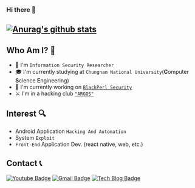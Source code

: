 ### Hi there 👋

[![Anurag's github stats](https://github-readme-stats.vercel.app/api?username=MINIBEEF)](https://github.com/anuraghazra/github-readme-stats)
--
## Who Am I? 📌
- 🧪 I'm `Information Security Researcher`
- 🎓 I'm currently studying at `Chungnam National University`(**C**omputer **S**cience **E**ngineering)
- 🔭 I'm currently working on <a href="http://bpsec.co.kr/">`BlackPerl Security`</a>
- ⚔  I'm in a hacking club <a href='https://www.argos.or.kr/'>`"ARGOS"`</a>
## Interest 🔍
- Android Application `Hacking And Automation`
- System `Exploit`
- `Front-End` Application Dev. (react native, web, etc.)

## Contact 📞
[![Youtube Badge](https://img.shields.io/badge/Youtube-ff0000?style=flat-square&logo=youtube&link=https://www.youtube.com/channel/UCQ9F-63TUPrnpp9PXgJL-vw)](https://www.youtube.com/channel/UCQ9F-63TUPrnpp9PXgJL-vw)
[![Gmail Badge](https://img.shields.io/badge/Gmail-d14836?style=flat-square&logo=Gmail&logoColor=white&link=mailto:rjsdid7325@gmail.com)](mailto:rjsdid7325@gmail.com)
[![Tech Blog Badge](http://img.shields.io/badge/-Tech%20blog-black?style=flat-square&logo=github&link=https://hacked-by-minibeef.tistory.com/)](https://hacked-by-minibeef.tistory.com/)
